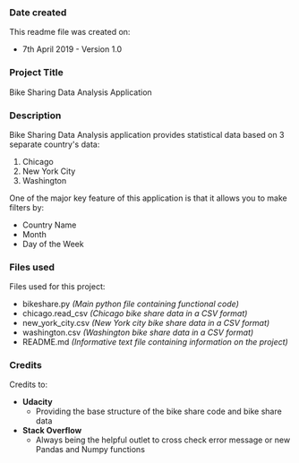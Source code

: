 ### Date created
This readme file was created on:

* 7th April 2019 - Version 1.0

### Project Title
Bike Sharing Data Analysis Application

### Description
Bike Sharing Data Analysis application provides statistical data based on 3 separate country's data:

1. Chicago
2. New York City
3. Washington

One of the major key feature of this application is that it allows you to make filters by:

- Country Name
- Month
- Day of the Week

### Files used
Files used for this project:

- bikeshare.py *(Main python file containing functional code)*
- chicago.read_csv *(Chicago bike share data in a CSV format)*
- new_york_city.csv *(New York city bike share data in a CSV format)*
- washington.csv *(Washington bike share data in a CSV format)*
- README.md *(Informative text file containing information on the project)*

### Credits
Credits to:

- **Udacity**
  * Providing the base structure of the bike share code and bike share data
- **Stack Overflow**
  * Always being the helpful outlet to cross check error message or new Pandas and Numpy functions
